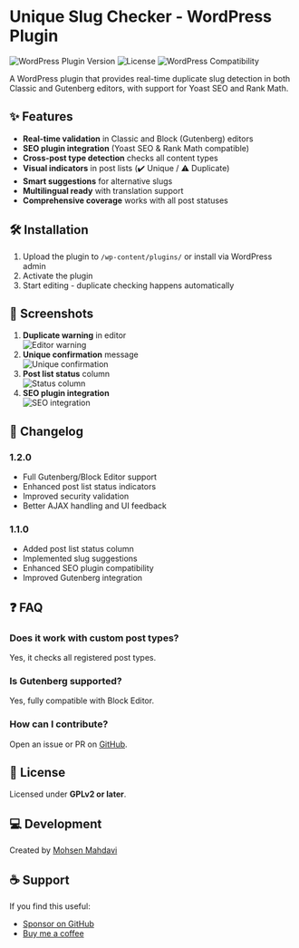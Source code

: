 # Unique Slug Checker - WordPress Plugin

![WordPress Plugin Version](https://img.shields.io/wordpress/plugin/v/unique-slug-checker?style=flat-square)
![License](https://img.shields.io/badge/license-GPLv2%2B-blue.svg?style=flat-square)
![WordPress Compatibility](https://img.shields.io/wordpress/v/unique-slug-checker?style=flat-square)

A WordPress plugin that provides real-time duplicate slug detection in both Classic and Gutenberg editors, with support for Yoast SEO and Rank Math.

## ✨ Features

- **Real-time validation** in Classic and Block (Gutenberg) editors
- **SEO plugin integration** (Yoast SEO & Rank Math compatible)
- **Cross-post type detection** checks all content types
- **Visual indicators** in post lists (✔️ Unique / ⚠️ Duplicate)
- **Smart suggestions** for alternative slugs
- **Multilingual ready** with translation support
- **Comprehensive coverage** works with all post statuses

## 🛠️ Installation

1. Upload the plugin to `/wp-content/plugins/` or install via WordPress admin
2. Activate the plugin
3. Start editing - duplicate checking happens automatically

## 📸 Screenshots

1. **Duplicate warning** in editor  
   ![Editor warning](screenshots/editor-warning.png)
2. **Unique confirmation** message  
   ![Unique confirmation](screenshots/unique-confirm.png)
3. **Post list status** column  
   ![Status column](screenshots/status-column.png)
4. **SEO plugin integration**  
   ![SEO integration](screenshots/seo-integration.png)

## 🔄 Changelog

### 1.2.0
- Full Gutenberg/Block Editor support
- Enhanced post list status indicators
- Improved security validation
- Better AJAX handling and UI feedback

### 1.1.0
- Added post list status column
- Implemented slug suggestions
- Enhanced SEO plugin compatibility
- Improved Gutenberg integration

## ❓ FAQ

### Does it work with custom post types?
Yes, it checks all registered post types.

### Is Gutenberg supported?
Yes, fully compatible with Block Editor.

### How can I contribute?
Open an issue or PR on [GitHub](https://github.com/m2mahdavi/unique-slug-checker).

## 📜 License

Licensed under **GPLv2 or later**.

## 💻 Development

Created by [Mohsen Mahdavi](mailto:moma2work@gmail.com)

## ☕ Support

If you find this useful:
- [Sponsor on GitHub](https://github.com/sponsors/m2mahdavi)
- [Buy me a coffee](https://buymeacoffee.com/m2mahdavi)
